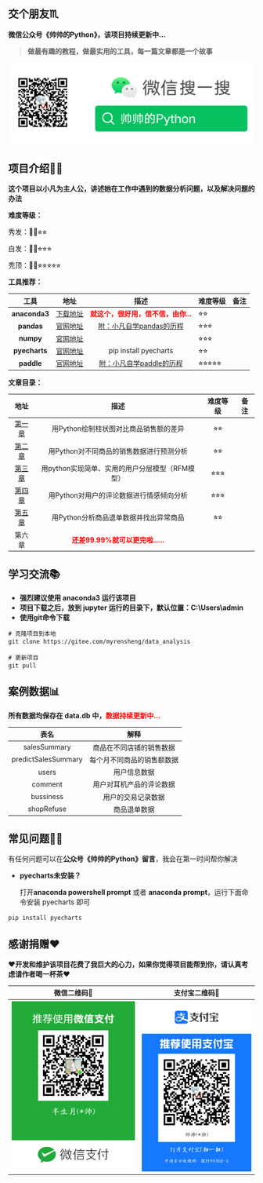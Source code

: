 ## 交个朋友♏

**微信公众号《帅帅的Python》，该项目持续更新中...**

> **做最有趣的教程，做最实用的工具，每一篇文章都是一个故事**

![帅帅的Python](./images/sspython.png)

## 项目介绍💁🏻

**这个项目以小凡为主人公，讲述她在工作中遇到的数据分析问题，以及解决问题的办法**

**难度等级：**

秀发：🦱😄⭐︎⭐︎

白发：🦳🤔⭐︎⭐︎⭐︎

秃顶：🦲😠⭐︎⭐︎⭐︎⭐︎⭐︎

**工具推荐：**

|     工具      |                             地址                             |                             描述                             | 难度等级 | 备注 |
| :-----------: | :----------------------------------------------------------: | :----------------------------------------------------------: | -------- | ---- |
| **anaconda3** | [下载地址](https://mirrors.tuna.tsinghua.edu.cn/anaconda/archive/) | <font color='red'>**就这个，很好用，信不信，由你...**</font> | ⭐︎⭐︎       |      |
|  **pandas**   | [官网地址](https://pandas.pydata.org/docs/user_guide/index.html) | [附：小凡自学pandas的历程](https://gitee.com/myrensheng/data_analysis/tree/master/Pandas%E8%87%AA%E5%AD%A6%E5%8E%86%E7%A8%8B) | ⭐︎⭐︎⭐︎      |      |
|   **numpy**   |   [官网地址](https://numpy.org/doc/stable/user/index.html)   |                                                              | ⭐︎⭐︎⭐︎      |      |
| **pyecharts** |      [官网地址](https://gallery.pyecharts.org/#/README)      |                    pip install pyecharts                     | ⭐︎⭐︎       |      |
|  **paddle**   | [官网地址](https://www.paddlepaddle.org.cn/tutorials/projectdetail/1990733) | [附：小凡自学paddle的历程](https://gitee.com/myrensheng/data_analysis/tree/master/Paddle%E8%87%AA%E5%AD%A6%E5%8E%86%E7%A8%8B) | ⭐︎⭐︎⭐︎⭐︎⭐︎    |      |

**文章目录：**

|                             地址                             |                           描述                            | 难度等级 | 备注 |
| :----------------------------------------------------------: | :-------------------------------------------------------: | :------: | :--: |
| [第一章](https://gitee.com/myrensheng/data_analysis/tree/master/%E7%AC%AC%E4%B8%80%E7%AB%A0%E7%94%A8Python%E7%BB%98%E5%88%B6%E6%9F%B1%E7%8A%B6%E5%9B%BE%E5%AF%B9%E6%AF%94%E5%95%86%E5%93%81%E9%94%80%E5%94%AE%E9%A2%9D%E7%9A%84%E5%B7%AE%E5%BC%82) |          用Python绘制柱状图对比商品销售额的差异           |    ⭐︎⭐︎    |      |
| [第二章](https://gitee.com/myrensheng/data_analysis/tree/master/%E7%AC%AC%E4%BA%8C%E7%AB%A0%E7%94%A8Python%E5%AF%B9%E4%B8%8D%E5%90%8C%E5%95%86%E5%93%81%E7%9A%84%E9%94%80%E5%94%AE%E6%95%B0%E6%8D%AE%E8%BF%9B%E8%A1%8C%E9%A2%84%E6%B5%8B%E5%88%86%E6%9E%90) |         用Python对不同商品的销售数据进行预测分析          |    ⭐︎⭐︎    |      |
| [第三章](https://gitee.com/myrensheng/data_analysis/tree/master/%E7%AC%AC%E4%B8%89%E7%AB%A0%E7%94%A8python%E5%AE%9E%E7%8E%B0%E7%AE%80%E5%8D%95%E5%AE%9E%E7%94%A8%E7%9A%84RFM%E7%94%A8%E6%88%B7%E5%88%86%E5%B1%82%E6%A8%A1%E5%9E%8B) |      用python实现简单、实用的用户分层模型（RFM模型）      |   ⭐︎⭐︎⭐︎    |      |
| [第四章](https://gitee.com/myrensheng/data_analysis/tree/master/%E7%AC%AC%E5%9B%9B%E7%AB%A0%E7%94%A8Python%E5%AF%B9%E7%94%A8%E6%88%B7%E7%9A%84%E8%AF%84%E8%AE%BA%E6%95%B0%E6%8D%AE%E8%BF%9B%E8%A1%8C%E6%83%85%E6%84%9F%E5%80%BE%E5%90%91%E5%88%86%E6%9E%90) |         用Python对用户的评论数据进行情感倾向分析          |   ⭐︎⭐︎⭐︎    |      |
| [第五章](https://gitee.com/myrensheng/data_analysis/tree/master/%E7%AC%AC%E4%BA%94%E7%AB%A0%E7%94%A8Python%E5%88%86%E6%9E%90%E5%95%86%E5%93%81%E9%80%80%E5%8D%95%E6%95%B0%E6%8D%AE%E5%B9%B6%E6%89%BE%E5%87%BA%E5%BC%82%E5%B8%B8%E5%95%86%E5%93%81) |          用Python分析商品退单数据并找出异常商品           |    ⭐︎⭐︎    |      |
|                            第六章                            | <font color='red'>**还差99.99%就可以更完啦......**</font> |          |      |

## 学习交流📚︎

- **强烈建议使用 anaconda3 运行该项目**
- **项目下载之后，放到 jupyter 运行的目录下，默认位置：C:\Users\admin**
- **使用git命令下载**


```shell
# 克隆项目到本地
git clone https://gitee.com/myrensheng/data_analysis

# 更新项目
git pull
```

## 案例数据📊

**所有数据均保存在 data.db 中，**<font color="red">**数据持续更新中...**</font>

|        表名         |            解释            |
| :-----------------: | :------------------------: |
|    salesSummary     |  商品在不同店铺的销售数据  |
| predictSalesSummary | 每个月不同商品的销售额数据 |
|        users        |        用户信息数据        |
|       comment       |  用户对耳机产品的评论数据  |
|      bussiness      |     用户的交易记录数据     |
|     shopRefuse      |        商品退单数据        |

## 常见问题🙋‍♀️

有任何问题可以在**公众号《帅帅的Python》留言**，我会在第一时间帮你解决

- **pyecharts未安装？**

  打开**anaconda powershell prompt** 或者 **anaconda prompt**，运行下面命令安装 pyecharts 即可

```shell
pip install pyecharts
```



## 感谢捐赠❤

❤**开发和维护该项目花费了我巨大的心力，如果你觉得项目能帮到你，请认真考虑请作者喝一杯茶**❤

|            微信二维码🧧             |             支付宝二维码🧧              |
| :--------------------------------: | :------------------------------------: |
| ![微信二维码](./images/weixin.png) | ![支付宝二维码](./images/zhifubao.jpg) |

